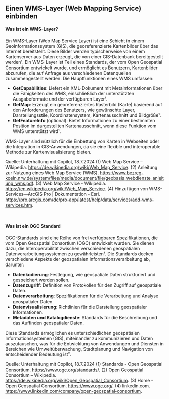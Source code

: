 ## Einen WMS-Layer (Web Mapping Service) einbinden


#### Was ist ein WMS-Layer? 
Ein WMS-Layer (Web Map Service Layer) ist eine Schicht in einem Geoinformationssystem (GIS), die georeferenzierte Kartenbilder über das Internet bereitstellt. Diese Bilder werden typischerweise von einem Kartenserver aus Daten erzeugt, die von einer GIS-Datenbank bereitgestellt werden¹. Ein WMS-Layer ist Teil eines Standards, der vom Open Geospatial Consortium entwickelt wurde, und ermöglicht es Benutzern, Kartenbilder abzurufen, die auf Anfrage aus verschiedenen Datenquellen zusammengestellt werden. Die Hauptfunktionen eines WMS umfassen:

- **GetCapabilities**: Liefert ein XML-Dokument mit Metainformationen über die Fähigkeiten des WMS, einschließlich der unterstützten Ausgabeformate und der verfügbaren Layer¹.
- **GetMap**: Erzeugt ein georeferenziertes Rasterbild (Karte) basierend auf den Anforderungen des Benutzers, wie gewünschte Layer, Darstellungsstile, Koordinatensystem, Kartenausschnitt und Bildgröße¹.
- **GetFeatureInfo** (optional): Bietet Informationen zu einer bestimmten Position im dargestellten Kartenausschnitt, wenn diese Funktion vom WMS unterstützt wird¹.

WMS-Layer sind nützlich für die Einbettung von Karten in Webseiten oder die Integration in GIS-Anwendungen, da sie eine flexible und interoperable Methode zur Kartenvisualisierung bieten.

Quelle: Unterhaltung mit Copilot, 18.7.2024
(1) Web Map Service – Wikipedia. https://de.wikipedia.org/wiki/Web_Map_Service.
(2) Anleitung zur Nutzung eines Web Map Service (WMS). https://www.bezreg-koeln.nrw.de/system/files/media/document/file/geobasis_webdienste_anleitung_wms.pdf.
(3) Web Map Service - Wikipedia. https://en.wikipedia.org/wiki/Web_Map_Service.
(4) Hinzufügen von WMS-Services—ArcGIS Pro | Dokumentation - Esri. https://pro.arcgis.com/de/pro-app/latest/help/data/services/add-wms-services.htm.

</br>

#### Was ist ein OGC Standard
OGC-Standards sind eine Reihe von frei verfügbaren Spezifikationen, die vom Open Geospatial Consortium (OGC) entwickelt wurden. Sie dienen dazu, die Interoperabilität zwischen verschiedenen geospatialen Datenverarbeitungssystemen zu gewährleisten¹. Die Standards decken verschiedene Aspekte der geospatialen Informationsverarbeitung ab, darunter:

- **Datenkodierung**: Festlegung, wie geospatiale Daten strukturiert und gespeichert werden sollen.
- **Datenzugriff**: Definition von Protokollen für den Zugriff auf geospatiale Daten.
- **Datenverarbeitung**: Spezifikationen für die Verarbeitung und Analyse geospatialer Daten.
- **Datenvisualisierung**: Richtlinien für die Darstellung geospatialer Informationen.
- **Metadaten und Katalogdienste**: Standards für die Beschreibung und das Auffinden geospatialer Daten.

Diese Standards ermöglichen es unterschiedlichen geospatialen Informationssystemen (GIS), miteinander zu kommunizieren und Daten auszutauschen, was für die Entwicklung von Anwendungen und Diensten in Bereichen wie Umweltüberwachung, Stadtplanung und Navigation von entscheidender Bedeutung ist².

Quelle: Unterhaltung mit Copilot, 18.7.2024
(1) Standards - Open Geospatial Consortium. https://www.ogc.org/standards/.
(2) Open Geospatial Consortium – Wikipedia. https://de.wikipedia.org/wiki/Open_Geospatial_Consortium.
(3) Home - Open Geospatial Consortium. https://www.ogc.org/.
(4) linkedin.com. https://www.linkedin.com/company/open-geospatial-consortium.
